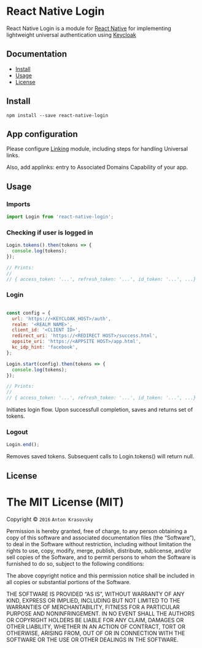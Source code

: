 # React Native Login

React Native Login is a module for [React Native](https://facebook.github.io/react-native/) for implementing lightweight universal authentication using [Keycloak](http://keycloak.org)


## Documentation

- [Install](https://github.com/naoufal/react-native-speech#install)
- [Usage](https://github.com/naoufal/react-native-speech#usage)
- [License](https://github.com/naoufal/react-native-speech#license)

## Install

```shell
npm install --save react-native-login
```

## App configuration

Please configure [Linking](https://facebook.github.io/react-native/docs/linking.html) module, including steps for handling Universal links.

Also, add applinks:<APPSITE HOST> entry to Associated Domains Capability of your app.

## Usage

### Imports

```js
import Login from 'react-native-login';
```

### Checking if user is logged in

```js
Login.tokens().then(tokens => {
  console.log(tokens);
});

// Prints:
//
// { access_token: '...', refresh_token: '...', id_token: '...', ...}
```

### Login

```js

const config = {
  url: 'https://<KEYCLOAK_HOST>/auth',
  realm: '<REALM NAME>',
  client_id: '<CLIENT ID>',
  redirect_uri: 'https://<REDIRECT HOST>/success.html',
  appsite_uri: 'https://<APPSITE HOST>/app.html',
  kc_idp_hint: 'facebook',
};

Login.start(config).then(tokens => {
  console.log(tokens);
});

// Prints:
//
// { access_token: '...', refresh_token: '...', id_token: '...', ...}
```

Initiates login flow. Upon successfull completion, saves and returns set of tokens.

### Logout

```js
Login.end();
```

Removes saved tokens. Subsequent calls to Login.tokens() will return null.

## License

The MIT License (MIT)
=====================

Copyright © `2016` `Anton Krasovsky`

Permission is hereby granted, free of charge, to any person
obtaining a copy of this software and associated documentation
files (the “Software”), to deal in the Software without
restriction, including without limitation the rights to use,
copy, modify, merge, publish, distribute, sublicense, and/or sell
copies of the Software, and to permit persons to whom the
Software is furnished to do so, subject to the following
conditions:

The above copyright notice and this permission notice shall be
included in all copies or substantial portions of the Software.

THE SOFTWARE IS PROVIDED “AS IS”, WITHOUT WARRANTY OF ANY KIND,
EXPRESS OR IMPLIED, INCLUDING BUT NOT LIMITED TO THE WARRANTIES
OF MERCHANTABILITY, FITNESS FOR A PARTICULAR PURPOSE AND
NONINFRINGEMENT. IN NO EVENT SHALL THE AUTHORS OR COPYRIGHT
HOLDERS BE LIABLE FOR ANY CLAIM, DAMAGES OR OTHER LIABILITY,
WHETHER IN AN ACTION OF CONTRACT, TORT OR OTHERWISE, ARISING
FROM, OUT OF OR IN CONNECTION WITH THE SOFTWARE OR THE USE OR
OTHER DEALINGS IN THE SOFTWARE.
